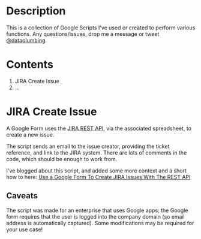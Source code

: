 # Description
This is a collection of Google Scripts I've used or created to perform various functions.  Any questions/issues, drop me a message or tweet [@dataplumbing](https://twitter.com/dataplumbing).

# Contents
1. JIRA Create Issue
2. ...

# JIRA Create Issue
A Google Form uses the [JIRA REST API](https://docs.atlassian.com/jira/REST/latest/), via the associated spreadsheet, to create a new issue.

The script sends an email to the issue creator, providing the ticket reference, and link to the JIRA system.  There are lots of comments in the code, which should be enough to work from.

I've blogged about this script, and added some more context and a short how to here:
[Use a Google Form To Create JIRA Issues With The REST API](http://thedataplumber.net/using-google-forms-and-scripts-to-create-a-jira-issue/)

## Caveats
The script was made for an enterprise that uses Google apps; the Google form requires that the user is logged into the company domain (so email address is automatically captured).  Some modifications may be required for your use case!
